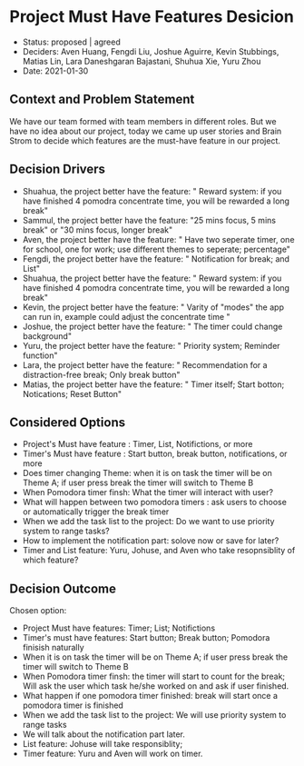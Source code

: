 # Project Must Have Features Desicion

* Status: proposed | agreed
* Deciders: Aven Huang, Fengdi Liu, Joshue Aguirre, Kevin Stubbings, Matias Lin,
Lara Daneshgaran Bajastani, Shuhua Xie, Yuru Zhou
* Date: 2021-01-30 


## Context and Problem Statement

  We have our team formed with team members in different roles. But we have no idea about our project, today we came up user stories and Brain Strom to decide which features are the must-have feature in our project.

## Decision Drivers 

* Shuahua, the project better have the feature: " Reward system: if you have finished 4 pomodra concentrate time, you will be rewarded a long break"
* Sammul, the project better have the feature: "25 mins focus, 5 mins break" or "30 mins focus, longer break" 
* Aven, the project better have the feature: " Have two seperate timer, one for school, one for work; use different themes to seperate; percentage"
* Fengdi, the project better have the feature: " Notification for break; and List"
* Shuahua, the project better have the feature: " Reward system: if you have finished 4 pomodra concentrate time, you will be rewarded a long break"
* Kevin, the project better have the feature: " Varity of "modes" the app can run in, example could adjust the concentrate time "
* Joshue, the project better have the feature: " The timer could change background"
* Yuru, the project better have the feature: " Priority system; Reminder function"
* Lara, the project better have the feature: " Recommendation for a distraction-free break; Only break button"
* Matias, the project better have the feature: " Timer itself; Start botton; Notications; Reset Button"


## Considered Options

* Project's Must have feature : Timer, List, Notifictions, or more 
* Timer's Must have feature : Start button, break button, notifications, or more 
* Does timer changing Theme: when it is on task the timer will be on Theme A; if user press break the timer will switch to Theme B 
* When Pomodora timer finsh: What the timer will interact with user?
* What will happen between two pomodora timers : ask users to choose or automatically trigger the break timer
* When we add the task list to the project: Do we want to use priority system to range tasks?
* How to implement the notification part: solove now or save for later?
* Timer and List feature: Yuru, Johuse, and Aven who take resopnsiblity of which feature?

## Decision Outcome

Chosen option: 
* Project Must have features: Timer; List; Notifictions
* Timer's must have features: Start button; Break button; Pomodora finisish naturally
* When it is on task the timer will be on Theme A; if user press break the timer will switch to Theme B 
* When Pomodora timer finsh: the timer will start to count for the break; Will ask the user which task he/she worked on and ask if user finished. 
* What happen if one pomodora timer finished: break will start once a pomodora timer is finished
* When we add the task list to the project: We will use priority system to range tasks
* We will talk about the notification part later. 
* List feature: Johuse will take responsiblity;
* Timer feature: Yuru and Aven will work on timer.

